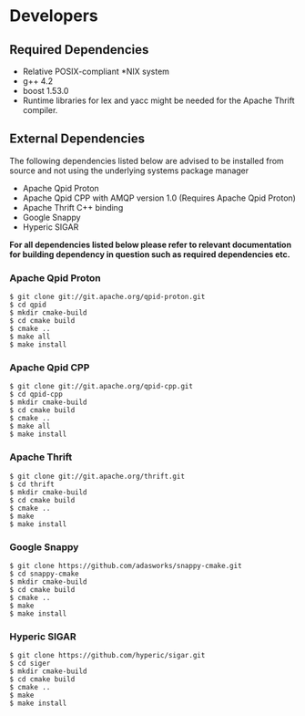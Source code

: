 # Developers #

## Required Dependencies ##
  * Relative POSIX-compliant *NIX system
  * g++ 4.2
  * boost 1.53.0
  * Runtime libraries for lex and yacc might be needed for the Apache Thrift compiler.

## External Dependencies ##
The following dependencies listed below are advised to be installed from source
and not using the underlying systems package manager
  * Apache Qpid Proton
  * Apache Qpid CPP with AMQP version 1.0 (Requires Apache Qpid Proton)
  * Apache Thrift C++ binding
  * Google Snappy
  * Hyperic SIGAR

**For all dependencies listed below please refer to relevant documentation for building dependency in question such
as required dependencies etc.**

### Apache Qpid Proton
    $ git clone git://git.apache.org/qpid-proton.git
    $ cd qpid
    $ mkdir cmake-build
    $ cd cmake build
    $ cmake ..
    $ make all
    $ make install

### Apache Qpid CPP
    $ git clone git://git.apache.org/qpid-cpp.git
    $ cd qpid-cpp
    $ mkdir cmake-build
    $ cd cmake build
    $ cmake ..
    $ make all
    $ make install

### Apache Thrift
    $ git clone git://git.apache.org/thrift.git
    $ cd thrift
    $ mkdir cmake-build
    $ cd cmake build
    $ cmake ..
    $ make
    $ make install

### Google Snappy
    $ git clone https://github.com/adasworks/snappy-cmake.git
    $ cd snappy-cmake
    $ mkdir cmake-build
    $ cd cmake build
    $ cmake ..
    $ make
    $ make install

### Hyperic SIGAR
    $ git clone https://github.com/hyperic/sigar.git
    $ cd siger
    $ mkdir cmake-build
    $ cd cmake build
    $ cmake ..
    $ make
    $ make install

